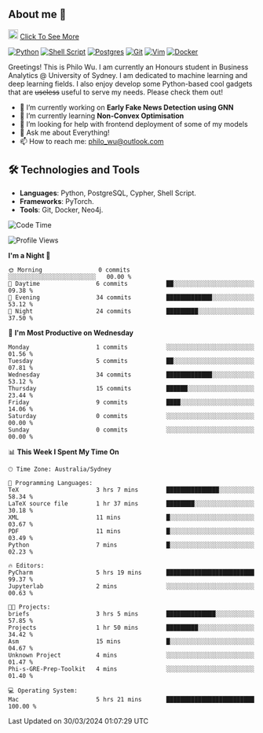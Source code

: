 ## About me 🤗

<a href="#"><img src="https://media.giphy.com/media/hvRJCLFzcasrR4ia7z/giphy.gif" width="20px" height="20px"></a> [Click To See More](https://philowu.notion.site/philowu/Philo-Hao-Wu-8bc7b2a81217493399d7db22df70fbfd)

[![Python](https://img.shields.io/badge/python-3670A0?style=for-the-badge&logo=python&logoColor=ffdd54)](#)
[![Shell Script](https://img.shields.io/badge/shell_script-%23121011.svg?style=for-the-badge&logo=gnu-bash&logoColor=white)](#)
[![Postgres](https://img.shields.io/badge/postgres-%23316192.svg?style=for-the-badge&logo=postgresql&logoColor=white)](#)
[![Git](https://img.shields.io/badge/git-%23F05033.svg?style=for-the-badge&logo=git&logoColor=white)](#)
[![Vim](https://img.shields.io/badge/VIM-%2311AB00.svg?style=for-the-badge&logo=vim&logoColor=white)](#)
[![Docker](https://img.shields.io/badge/docker-%230db7ed.svg?style=for-the-badge&logo=docker&logoColor=white)](#)

Greetings! This is Philo Wu. I am currently an Honours student in Business Analytics \@ University of Sydney. I am dedicated to machine learning and deep learning fields. I also enjoy develop some Python-based cool gadgets that are ~~useless~~ useful to serve my needs. Please check them out!

- 🔭 I’m currently working on **Early Fake News Detection using GNN**
- 🌱 I’m currently learning **Non-Convex Optimisation**
- 🤔 I’m looking for help with frontend deployment of some of my models
- 💬 Ask me about Everything!
- 📫 How to reach me: philo_wu@outlook.com

## 🛠 Technologies and Tools
- **Languages**: Python, PostgreSQL, Cypher, Shell Script.
- **Frameworks**: PyTorch.
- **Tools**: Git, Docker, Neo4j.

<!--START_SECTION:waka-->
![Code Time](http://img.shields.io/badge/Code%20Time-65%20hrs%205%20mins-blue)

![Profile Views](http://img.shields.io/badge/Profile%20Views-1-blue)

**I'm a Night 🦉** 

```text
🌞 Morning                0 commits           ░░░░░░░░░░░░░░░░░░░░░░░░░   00.00 % 
🌆 Daytime                6 commits           ██░░░░░░░░░░░░░░░░░░░░░░░   09.38 % 
🌃 Evening                34 commits          █████████████░░░░░░░░░░░░   53.12 % 
🌙 Night                  24 commits          █████████░░░░░░░░░░░░░░░░   37.50 % 
```
📅 **I'm Most Productive on Wednesday** 

```text
Monday                   1 commits           ░░░░░░░░░░░░░░░░░░░░░░░░░   01.56 % 
Tuesday                  5 commits           ██░░░░░░░░░░░░░░░░░░░░░░░   07.81 % 
Wednesday                34 commits          █████████████░░░░░░░░░░░░   53.12 % 
Thursday                 15 commits          ██████░░░░░░░░░░░░░░░░░░░   23.44 % 
Friday                   9 commits           ████░░░░░░░░░░░░░░░░░░░░░   14.06 % 
Saturday                 0 commits           ░░░░░░░░░░░░░░░░░░░░░░░░░   00.00 % 
Sunday                   0 commits           ░░░░░░░░░░░░░░░░░░░░░░░░░   00.00 % 
```


📊 **This Week I Spent My Time On** 

```text
🕑︎ Time Zone: Australia/Sydney

💬 Programming Languages: 
TeX                      3 hrs 7 mins        ███████████████░░░░░░░░░░   58.34 % 
LaTeX source file        1 hr 37 mins        ████████░░░░░░░░░░░░░░░░░   30.18 % 
XML                      11 mins             █░░░░░░░░░░░░░░░░░░░░░░░░   03.67 % 
PDF                      11 mins             █░░░░░░░░░░░░░░░░░░░░░░░░   03.49 % 
Python                   7 mins              █░░░░░░░░░░░░░░░░░░░░░░░░   02.23 % 

🔥 Editors: 
PyCharm                  5 hrs 19 mins       █████████████████████████   99.37 % 
Jupyterlab               2 mins              ░░░░░░░░░░░░░░░░░░░░░░░░░   00.63 % 

🐱‍💻 Projects: 
briefs                   3 hrs 5 mins        ██████████████░░░░░░░░░░░   57.85 % 
Projects                 1 hr 50 mins        █████████░░░░░░░░░░░░░░░░   34.42 % 
Asm                      15 mins             █░░░░░░░░░░░░░░░░░░░░░░░░   04.67 % 
Unknown Project          4 mins              ░░░░░░░░░░░░░░░░░░░░░░░░░   01.47 % 
Phi-s-GRE-Prep-Toolkit   4 mins              ░░░░░░░░░░░░░░░░░░░░░░░░░   01.40 % 

💻 Operating System: 
Mac                      5 hrs 21 mins       █████████████████████████   100.00 % 
```


 Last Updated on 30/03/2024 01:07:29 UTC
<!--END_SECTION:waka-->
